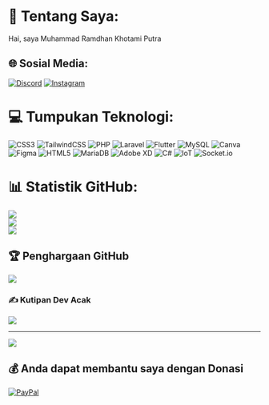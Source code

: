 # 💫 Tentang Saya:
Hai, saya Muhammad Ramdhan Khotami Putra

## 🌐 Sosial Media:
[![Discord](https://img.shields.io/badge/Discord-%237289DA.svg?logo=discord&logoColor=white)](https://discordapp.com/users/864391969145094154)
[![Instagram](https://img.shields.io/badge/Instagram-%23E4405F.svg?logo=Instagram&logoColor=white)](https://www.instagram.com/khotamiputra/)

# 💻 Tumpukan Teknologi:
![CSS3](https://img.shields.io/badge/css3-%231572B6.svg?style=for-the-badge&logo=css3&logoColor=white)
![TailwindCSS](https://img.shields.io/badge/tailwindcss-%2338B2AC.svg?style=for-the-badge&logo=tailwind-css&logoColor=white)
![PHP](https://img.shields.io/badge/php-%23777BB4.svg?style=for-the-badge&logo=php&logoColor=white)
![Laravel](https://img.shields.io/badge/laravel-%23FF2D20.svg?style=for-the-badge&logo=laravel&logoColor=white)
![Flutter](https://img.shields.io/badge/Flutter-%2302569B.svg?style=for-the-badge&logo=Flutter&logoColor=white)
![MySQL](https://img.shields.io/badge/mysql-4479A1.svg?style=for-the-badge&logo=mysql&logoColor=white)
![Canva](https://img.shields.io/badge/Canva-%2300C4CC.svg?style=for-the-badge&logo=Canva&logoColor=white)
![Figma](https://img.shields.io/badge/figma-%23F24E1E.svg?style=for-the-badge&logo=figma&logoColor=white)
![HTML5](https://img.shields.io/badge/html5-%23E34F26.svg?style=for-the-badge&logo=html5&logoColor=white)
![MariaDB](https://img.shields.io/badge/MariaDB-003545?style=for-the-badge&logo=mariadb&logoColor=white)
![Adobe XD](https://img.shields.io/badge/Adobe%20XD-470137?style=for-the-badge&logo=Adobe%20XD&logoColor=#FF61F6)
![C#](https://img.shields.io/badge/c%23-%23239120.svg?style=for-the-badge&logo=csharp&logoColor=white)
![IoT](https://img.shields.io/badge/IoT-%2300ADEF.svg?style=for-the-badge&logo=internet-of-things&logoColor=white)
![Socket.io](https://img.shields.io/badge/Socket.io-%23010101.svg?style=for-the-badge&logo=socket.io&logoColor=white)

# 📊 Statistik GitHub:
![](https://github-readme-stats.vercel.app/api?username=KhotamiPutra&theme=dark&hide_border=false&include_all_commits=true&count_private=true)<br/>
![](https://streak-stats.demolab.com/?user=KhotamiPutra&theme=dark&hide_border=false)<br/>
![](https://github-readme-stats.vercel.app/api/top-langs/?username=KhotamiPutra&theme=dark&hide_border=false&include_all_commits=true&count_private=true&layout=compact)

## 🏆 Penghargaan GitHub
![](https://github-profile-trophy.vercel.app/?username=KhotamiPutra&theme=dracula&no-frame=false&no-bg=false&margin-w=4)

### ✍️ Kutipan Dev Acak
![](https://quotes-github-readme.vercel.app/api?type=vertical&theme=radical)

---
[![](https://visitcount.itsvg.in/api?id=KhotamiPutra&icon=4&color=0)](https://visitcount.itsvg.in)

## 💰 Anda dapat membantu saya dengan Donasi
[![PayPal](https://img.shields.io/badge/PayPal-00457C?style=for-the-badge&logo=paypal&logoColor=white)](https://paypal.me/KhotamiPutra)

<!-- Dibuat dengan bangga menggunakan GPRM ( https://gprm.itsvg.in ) -->
